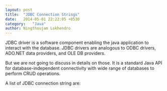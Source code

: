 ```yaml
---
layout: post
title:  "JDBC Connection Strings"
date:   2014-05-01 22:22:05 +0530
category:	"Java"
author:	Ningthoujam Lokhendro
---
```

JDBC driver is a software component enabling the java application to interact with the database. JDBC drivers are analogous to ODBC drivers, ADO.NET data providers, and OLE DB providers. 

But we are not going to discuss in details on those. It is a standard Java API for database-independent connectivity with wide range of databases to perform CRUD operations.

A list of JDBC connection string are:
<script src="https://gist.github.com/ningthoujam-lokhendro/eb728c1d85027c992a0aaec6f78d1f61.js"></script>